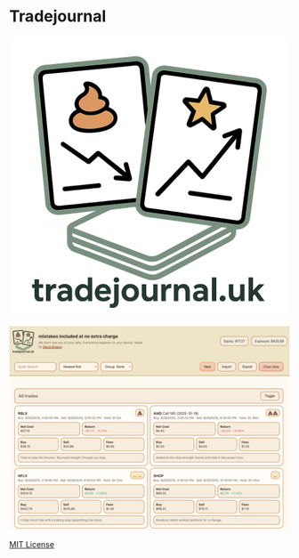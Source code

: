 # Tradejournal

![Tradejournal logo](logo.png)

![Tradejournal screenshot](screenshot.png)

[MIT License](LICENSE)

